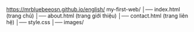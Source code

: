 https://mrbluebeeosn.github.io/english/
my-first-web/
│── index.html        (trang chủ)
│── about.html        (trang giới thiệu)
│── contact.html      (trang liên hệ)
│── style.css
│── images/
